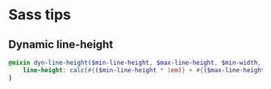 # Sass tips 

## Dynamic line-height
```scss
@mixin dyn-line-height($min-line-height, $max-line-height, $min-width, $max-width) {
    line-height: calc(#{($min-line-height * 1em)} + #{($max-line-height - $min-line-height)} * ((100vw - #{($min-width * 1em)}/#{($max-width - $min-width)})));
}
``` 